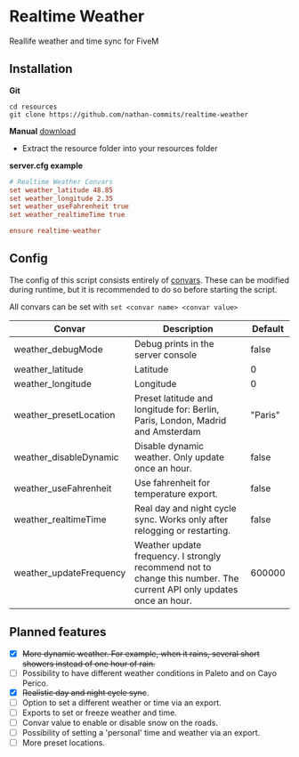 # Realtime Weather
Reallife weather and time sync for FiveM

## Installation
**Git**
```
cd resources
git clone https://github.com/nathan-commits/realtime-weather
```

**Manual** [download](https://github.com/nathan-commits/realtime-weather/releases/tag/v0.1)
- Extract the resource folder into your resources folder

**server.cfg example**
```cfg
# Realtime Weather Convars
set weather_latitude 48.85
set weather_longitude 2.35
set weather_useFahrenheit true
set weather_realtimeTime true

ensure realtime-weather
```

## Config
The config of this script consists entirely of [convars](https://docs.fivem.net/docs/scripting-reference/convars/). These can be modified during runtime, but it is recommended to do so before starting the script. 

All convars can be set with `set <convar name> <convar value>`

|Convar                     |Description                                                                                                            |Default    |
|---------------------------|-----------------------------------------------------------------------------------------------------------------------|-----------|
|weather_debugMode          |Debug prints in the server console                                                                                     |false      |
|weather_latitude           |Latitude                                                                                                               |0          |
|weather_longitude          |Longitude                                                                                                              |0          |
|weather_presetLocation     |Preset latitude and longitude for: Berlin, Paris, London, Madrid and Amsterdam                                         |"Paris"    |
|weather_disableDynamic     |Disable dynamic weather. Only update once an hour.                                                                     |false      |
|weather_useFahrenheit      |Use fahrenheit for temperature export.                                                                                 |false      |
|weather_realtimeTime       |Real day and night cycle sync. Works only after relogging or restarting.                                               |false      |
|weather_updateFrequency    |Weather update frequency. I strongly recommend not to change this number. The current API only updates once an hour.   |600000     |

## Planned features
- [x] ~~More dynamic weather. For example, when it rains, several short showers instead of one hour of rain.~~
- [ ] Possibility to have different weather conditions in Paleto and on Cayo Perico.
- [x] ~~Realistic day and night cycle sync~~.
- [ ] Option to set a different weather or time via an export. 
- [ ] Exports to set or freeze weather and time.
- [ ] Convar value to enable or disable snow on the roads.
- [ ] Possibility of setting a 'personal' time and weather via an export.
- [ ] More preset locations.
